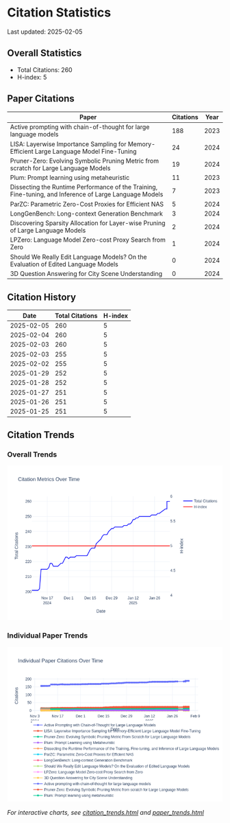 # Citation Statistics

Last updated: 2025-02-05

## Overall Statistics
- Total Citations: 260
- H-index: 5

## Paper Citations

| Paper | Citations | Year |
| ----- | --------- | ---- |
| Active prompting with chain-of-thought for large language models | 188 | 2023 |
| LISA: Layerwise Importance Sampling for Memory-Efficient Large Language Model Fine-Tuning | 24 | 2024 |
| Pruner-Zero: Evolving Symbolic Pruning Metric from scratch for Large Language Models | 19 | 2024 |
| Plum: Prompt learning using metaheuristic | 11 | 2023 |
| Dissecting the Runtime Performance of the Training, Fine-tuning, and Inference of Large Language Models | 7 | 2023 |
| ParZC: Parametric Zero-Cost Proxies for Efficient NAS | 5 | 2024 |
| LongGenBench: Long-context Generation Benchmark | 3 | 2024 |
| Discovering Sparsity Allocation for Layer-wise Pruning of Large Language Models | 2 | 2024 |
| LPZero: Language Model Zero-cost Proxy Search from Zero | 1 | 2024 |
| Should We Really Edit Language Models? On the Evaluation of Edited Language Models | 0 | 2024 |
| 3D Question Answering for City Scene Understanding | 0 | 2024 |

## Citation History

| Date | Total Citations | H-index |
| ---- | --------------- | ------- |
| 2025-02-05 | 260 | 5 |
| 2025-02-04 | 260 | 5 |
| 2025-02-03 | 260 | 5 |
| 2025-02-03 | 255 | 5 |
| 2025-02-02 | 255 | 5 |
| 2025-01-29 | 252 | 5 |
| 2025-01-28 | 252 | 5 |
| 2025-01-27 | 251 | 5 |
| 2025-01-26 | 251 | 5 |
| 2025-01-25 | 251 | 5 |

## Citation Trends

### Overall Trends
![Citation Trends](citation_trends.png)

### Individual Paper Trends
![Paper Trends](paper_trends.png)

*For interactive charts, see [citation_trends.html](citation_trends.html) and [paper_trends.html](paper_trends.html)*